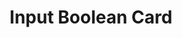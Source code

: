 ---
title: Input Boolean Card
name: card_input_boolean
category: card
explanation: "The `input-boolean-card` is to switch an `input_boolean` on or off."
image_path: "/assets/images/card_input_boolean.png"
internal: false
generator_install: true
generator_example: true
generator_button: true
variables:
  - name: entity
    type: entry
    example: input_boolean.guest_mode
    required: true 
    explanation: "The <i>input_boolean</i> to switch"
yaml: |-
  - type: 'custom:button-card'
    template: card_input_boolean
    entity: input_boolean.guest_mode
ui: |-
  type: 'custom:button-card'
  template: card_input_boolean
  entity: input_boolean.guest_mode
code: |-
  card_input_boolean:
    template: 
      - icon_info_bg
      - ulm_language_variables
      - blue
    name: "[[[ return entity.attributes.friendly_name != '' ? entity.attributes.friendly_name : entity.entity_id ]]]"
    label: >
      [[[
        if (entity.state != 'unavailable'){
          if (entity.state == 'on'){
            return variables.ulm_on;
          } else {
            return variables.ulm_off;
          }
        } else {
          return variables.ulm_unavailable;
        }
      ]]]
---
